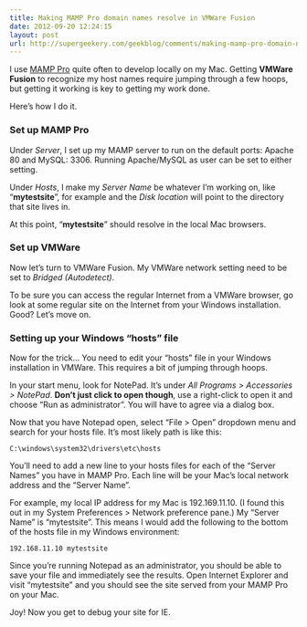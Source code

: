 ```yaml
---
title: Making MAMP Pro domain names resolve in VMWare Fusion
date: 2012-09-20 12:24:15
layout: post
url: http://supergeekery.com/geekblog/comments/making-mamp-pro-domain-names-resolve-in-vmware-fusion
---
```

I use [MAMP Pro](http://www.mamp.info/en/mamp-pro/ "MAMP Pro homepage") quite often to develop locally on my Mac. Getting **VMWare Fusion** to recognize my host names require jumping through a few hoops, but getting it working is key to getting my work done.

Here’s how I do it.

### Set up MAMP Pro

Under _Server_, I set up my MAMP server to run on the default ports: Apache 80 and MySQL: 3306\. Running Apache/MySQL as user can be set to either setting.

Under _Hosts_, I make my _Server Name_ be whatever I’m working on, like “**mytestsite**”, for example and the _Disk location_ will point to the directory that site lives in.

At this point, “**mytestsite**” should resolve in the local Mac browsers.

### Set up VMWare

Now let’s turn to VMWare Fusion. My VMWare network setting need to be set to _Bridged (Autodetect)_.

To be sure you can access the regular Internet from a VMWare browser, go look at some regular site on the Internet from your Windows installation. Good? Let’s move on.

### Setting up your Windows “hosts” file

Now for the trick… You need to edit your “hosts” file in your Windows installation in VMWare. This requires a bit of jumping through hoops.

In your start menu, look for NotePad. It’s under _All Programs > Accessories > NotePad_. **Don’t just click to open though**, use a right-click to open it and choose “Run as administrator”. You will have to agree via a dialog box.

Now that you have Notepad open, select “File > Open” dropdown menu and search for your hosts file. It’s most likely path is like this:

	C:\windows\system32\drivers\etc\hosts

You’ll need to add a new line to your hosts files for each of the “Server Names” you have in MAMP Pro. Each line will be your Mac’s local network address and the “Server Name”.

For example, my local IP address for my Mac is 192.169.11.10\. (I found this out in my System Preferences > Network preference pane.) My “Server Name” is “mytestsite”. This means I would add the following to the bottom of the hosts file in my Windows environment:

	192.168.11.10 mytestsite

Since you’re running Notepad as an administrator, you should be able to save your file and immediately see the results. Open Internet Explorer and visit “mytestsite” and you should see the site served from your MAMP Pro on your Mac.

Joy! Now you get to debug your site for IE.